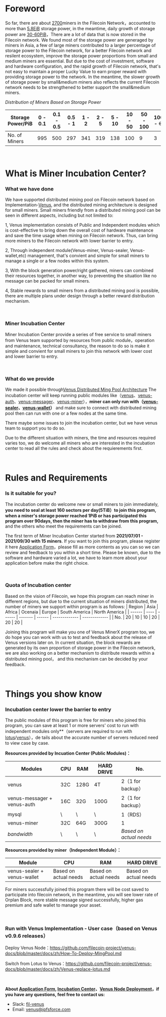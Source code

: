 # Foreword

So far, there are about [2700](http://filscan.io/)miners in the Filecoin Network，accounted to more than [5.8EiB](http://filscan.io/) storage power, in the meantime, daily growth of storage power are [30-60PiB](http://filscan.io/)，There are a lot of data that is now stored in the Filecoin network. We found most of the storage power are generaged by miners in Asia, a few of large miners contributed to a larger percentage of storage power to the Filecoin network, for a better Filecoin network and resilent ecosystem, improve the storage power proportions from small and medium miners are essential. But due to the cost of investment, software and hardware configuration, and the rapid growth of Filecoin network, that's not easy to maintain a proper Lucky Value to earn proper reward with providing storage power to the network.  In the meantime, the slower growth of storage power by small&medium miners also reflects the current Filecoin network needs to be strengthened to better support the small&medium miners. 

*Distribution of Miners Based on Storage Power*

| Storage Power/PiB | 0 - 0.1 | 0.1 - 0.5 | 0.5 - 1 | 1 - 2 | 2 - 5 | 5 - 10 | 10 - 50 | 50 - 100 | 100 - ♾ |
| ----------------- | ------- | --------- | ------- | ----- | ----- | ------ | ------- | -------- | ------- |
| No. of Miners     | 995     | 500       | 297     | 341   | 319   | 138    | 100     | 9        | 3       |

</br>

# What is Miner Incubation Center?

### What we have done

We have supported distributed mining pool on Filecoin network based on Implementation-[Venus](https://venus.filecoin.io/Home.html), and the distributed mining architecture is designed for small miners. Small miners friendly from a distributed mining pool can be seen in different aspects, including but not limited to:

1, Venus implementation consists of Public and Independent modules which is cost-effective to bring down the overall cost of hardware maintenance and save the time usage when mining on Filecoin network. Thus, can bring more miners to the Filecoin network with lower barrier to entry. 

2, Through independent module(Venus-miner, Venus-sealer, Venus-wallet,etc) management, that's convient and simple for small miners to manage a single or a few nodes within this system. 

3, With the block generation power/right gathered, miners can combined their resources together, in another way, to preventing the situation like no message can be packed for small miners.

4, Stable rewards to small miners from a distributed mining pool is possible, there are multiple plans under design through a better reward distribution mechanism. 

</br>

### Miner Incubation Center

Miner Incubation Center provide a series of free service to small miners from Venus team supported by resources from public module，operation and maintenance, technical consultancy, the reason to do so is make it simple and convient for small miners to join this network with lower cost and lower barrier to entry.

</br>

### What do we provide

We made it possible through[Venus Distributed Ming Pool Architecture](https://github.com/filecoin-project/venus-docs/blob/master/docs/zh/Overview.md)
The incubation center will keep running public modules like（[venus](https://github.com/filecoin-project/venus)、[venus-auth](https://github.com/filecoin-project/venus-auth)、[venus-messager](https://github.com/filecoin-project/venus-messager)、[venus-miner](https://github.com/filecoin-project/venus-miner)），**miner can only run with（[venus-sealer](https://github.com/filecoin-project/venus-sealer)、[venus-wallet](https://github.com/filecoin-project/venus-wallet)）** and make sure to connect with distributed mining pool then can run with one or a few nodes at the same time.

There maybe some issues to join the incubation center, but we have venus team to support you to do so. 

Due to the different situation with miners, the time and resources required varies too, we do welcome all miners who are interested in the incubation center to read all the rules and check about the requierements first.

</br>

# Rules and Requirements

### Is it suitable for you? 

The incubation center do welcome new or small miners to join immediately, **you need to seal at least 160 sectors per day(5TiB）to join this program, when a miner's storage power reached 1PiB or has participated this program over 90days, then the miner has to withdraw from this program,** and the others who meet the requirements can be joined.

The first term of Miner Incubation Center started from **2021/07/01 - 2021/09/30 with 15 miners**. If you want to join this program, please register it here [Application Form](http://ipfsforce.mikecrm.com/OVZb0Dv)，please fill as more contents as you can so we can review and feedback to you within a short time. Please be known, due to the software and hardware varied a lot, we have to learn more about your application before make the right choice. 

</br>

### Quota of Incubation center

Based on the vision of Filecoin, we hope this program can reach miner in different regions,  but due to the current situation of miners distributed, the number of miners we support within program is as follows:
| Region | Asia | Africa | Ocenaia | Europe | South America | North America |
| ------ | ---- | ------ | ------- | ------ | ------------- | ------------- |
| No.    | 20   | 10     | 10      | 20     | 20            | 20            |

Joining this program will make you one of Venus MinerX program too, we do hope you can work with us to test and feedback about the release of Venus versions later on. In current situation, the block rewards are generated by its own proportion of storage power in the Filecoin network, we are also working on a better mechanism to distribute rewards within a distributed mining pool， and this mechanism can be decided by your feedback.

</br>

# Things you show know

### Incubation center lower the barrier to entry

The public modules of this program is free for miners who joined this program, you can save at least 1 or more servers' cost to run with independent modules only**（servers are required to run with [lotus](https://github.com/filecoin-project/lotus)/[venus](https://github.com/filecoin-project/venus)），de tails about the accurate number of servers reduced need to view case by case.

**Resources provided by Incuation Center (Public Modules)：**

| Modules                     | CPU  | RAM  | HARD DRIVE | No.                   |
| --------------------------- | ---- | ---- | ---------- | -----------------     |
| venus                       | 32C  | 128G | 4T         | 2（1 for backup）      |
| venus-messager + venus-auth | 16C  | 32G  | 100G       | 2（1 for backup）      |
| mysql                       | \    | \    | \          | 1（RDS）               |
| venus-miner                 | 32C  | 64G  | 300G       | 1                     |
| *bandwidth*                 |  \   | \    |      \     | *Based on actual needs* |
 
**Resources provided by miner（Independent Module）：**

| Module                      | CPU                   | RAM                   | HARD DRIVE            |
| --------------------------- | --------------------- | --------------------- | --------------------- |
| venus-sealer + venus-wallet | Based on actual needs | Based on actual needs | Based on actual needs |

For miners successfully joined this program there will be cost saved to participate into filecoin network, in the meantime, you will see lower rate of Orplan Block, more stable message signed successfully, higher gas premium and safe wallet to manage your asset.

</br>

### Run with Venus Implementation - User case（based on Venus v0.9.6 releases）

Deploy Venus Node：https://github.com/filecoin-project/venus-docs/blob/master/docs/zh/How-To-Deploy-MingPool.md

Switch from Lotus to Venus：https://github.com/filecoin-project/venus-docs/blob/master/docs/zh/Venus-replace-lotus.md

</br>

**About  [Application Form](http://ipfsforce.mikecrm.com/OVZb0Dv), [Incubation Center](https://github.com/Joss-Hua/hello-word/edit/main/%E7%9F%BF%E5%B7%A5%E5%AD%B5%E5%8C%96%E5%99%A8%E8%AE%A1%E5%88%92.md)、[Venus Node Deployment](https://github.com/filecoin-project/venus-docs/blob/master/docs/zh/How-To-Deploy-MingPool.md)，if you have any questions, feel free to contact us:**

- Slack: [fil-venus](https://filecoinproject.slack.com/archives/CEHHJNJS3)
- Email: [venus@ipfsforce.com ](venus@ipfsforce.com )


